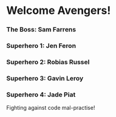 # Welcome Avengers!

### The Boss: Sam Farrens
### Superhero 1: Jen Feron
### Superhero 2: Robias Russel 
### Superhero 3: Gavin Leroy
### Superhero 4: Jade Piat

Fighting against code mal-practise!

